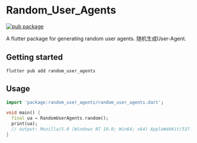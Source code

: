 # Random_User_Agents

[![pub package](https://img.shields.io/pub/v/random_user_agents.svg)](https://pub.dev/packages/random_user_agents)

A flutter package for generating random user agents.
随机生成User-Agent.


## Getting started

```shell 
flutter pub add random_user_agents
```

## Usage


```dart
import 'package:random_user_agents/random_user_agents.dart';

void main() {
  final ua = RandomUserAgents.random();
  print(ua);
  // output: Mozilla/5.0 (Windows NT 10.0; Win64; x64) AppleWebKit/537.36 (KHTML, like Gecko) Chrome/126.0.0.0 Safari/537.36
}
```
